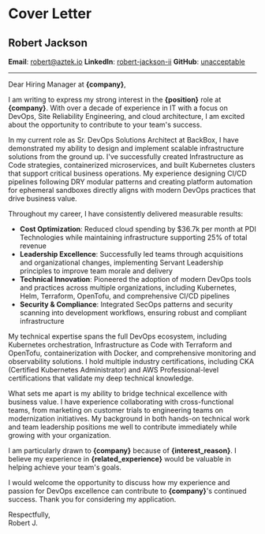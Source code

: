 # Cover Letter

## Robert Jackson
**Email**: [robert@aztek.io](mailto:robert@aztek.io)
**LinkedIn**: [robert-jackson-ii](https://www.linkedin.com/in/robert-jackson-ii/)
**GitHub**: [unacceptable](https://github.com/unacceptable)

---

Dear Hiring Manager at **{company}**,

I am writing to express my strong interest in the **{position}** role at **{company}**. With over a decade of experience in IT with a focus on DevOps, Site Reliability Engineering, and cloud architecture, I am excited about the opportunity to contribute to your team's success.

In my current role as Sr. DevOps Solutions Architect at BackBox, I have demonstrated my ability to design and implement scalable infrastructure solutions from the ground up. I've successfully created Infrastructure as Code strategies, containerized microservices, and built Kubernetes clusters that support critical business operations. My experience designing CI/CD pipelines following DRY modular patterns and creating platform automation for ephemeral sandboxes directly aligns with modern DevOps practices that drive business value.

Throughout my career, I have consistently delivered measurable results:

- **Cost Optimization**: Reduced cloud spending by $36.7k per month at PDI Technologies while maintaining infrastructure supporting 25% of total revenue
- **Leadership Excellence**: Successfully led teams through acquisitions and organizational changes, implementing Servant Leadership principles to improve team morale and delivery
- **Technical Innovation**: Pioneered the adoption of modern DevOps tools and practices across multiple organizations, including Kubernetes, Helm, Terraform, OpenTofu, and comprehensive CI/CD pipelines
- **Security & Compliance**: Integrated SecOps patterns and security scanning into development workflows, ensuring robust and compliant infrastructure

My technical expertise spans the full DevOps ecosystem, including Kubernetes orchestration, Infrastructure as Code with Terraform and OpenTofu, containerization with Docker, and comprehensive monitoring and observability solutions. I hold multiple industry certifications, including CKA (Certified Kubernetes Administrator) and AWS Professional-level certifications that validate my deep technical knowledge.

What sets me apart is my ability to bridge technical excellence with business value. I have experience collaborating with cross-functional teams, from marketing on customer trials to engineering teams on modernization initiatives. My background in both hands-on technical work and team leadership positions me well to contribute immediately while growing with your organization.

I am particularly drawn to **{company}** because of **{interest_reason}**. I believe my experience in **{related_experience}** would be valuable in helping achieve your team's goals.

I would welcome the opportunity to discuss how my experience and passion for DevOps excellence can contribute to **{company}**'s continued success. Thank you for considering my application.

Respectfully,</br>
Robert J.

